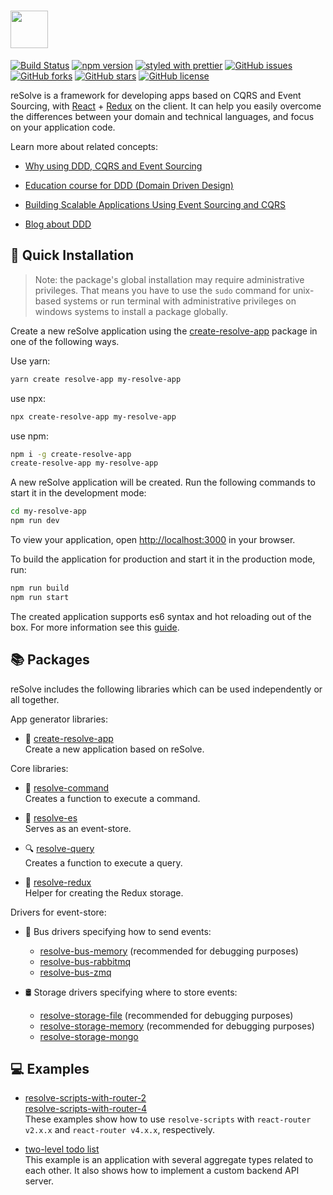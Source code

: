 # [<img src="https://user-images.githubusercontent.com/15689049/29659048-ad0d158a-88c5-11e7-9354-dbe4bb105ad7.png" height="60">](https://github.com/reimagined/resolve/)

[![Build Status](https://travis-ci.org/reimagined/resolve.svg?branch=master)](https://travis-ci.org/reimagined/resolve) [![npm version](https://badge.fury.io/js/create-resolve-app.svg)](https://badge.fury.io/js/create-resolve-app) [![styled with prettier](https://img.shields.io/badge/styled_with-prettier-ff69b4.svg)](https://github.com/prettier/prettier) [![GitHub issues](https://img.shields.io/github/issues/reimagined/resolve.svg)](https://github.com/reimagined/resolve/issues) [![GitHub forks](https://img.shields.io/github/forks/reimagined/resolve.svg)](https://github.com/reimagined/resolve/network) [![GitHub stars](https://img.shields.io/github/stars/reimagined/resolve.svg)](https://github.com/reimagined/resolve/stargazers) [![GitHub license](https://img.shields.io/badge/license-MIT-blue.svg)](https://raw.githubusercontent.com/reimagined/resolve/master/LICENSE)


reSolve is a framework for developing apps based on CQRS and Event Sourcing, with [React](https://github.com/facebook/react) + [Redux](https://github.com/reactjs/redux) on the client. It can help you easily overcome the differences between your domain and technical languages, and focus on your application code.

Learn more about related concepts:

* [Why using DDD, CQRS and Event Sourcing](https://github.com/cer/event-sourcing-examples/wiki/WhyEventSourcing)

* [Education course for DDD (Domain Driven Design)](http://cqrs.nu/)

* [Building Scalable Applications Using Event Sourcing and CQRS](https://medium.com/technology-learning/event-sourcing-and-cqrs-a-look-at-kafka-e0c1b90d17d8)

* [Blog about DDD](http://danielwhittaker.me/category/ddd/)

## **🚀 Quick Installation**
> Note: the package's global installation may require administrative privileges. That means you have to use the `sudo` command for unix-based systems or run terminal with administrative privileges on windows systems to install a package globally.


Create a new reSolve application using the [create-resolve-app](https://github.com/reimagined/resolve/tree/master/packages/create-resolve-app) package in one of the following ways.

Use yarn:
```bash
yarn create resolve-app my-resolve-app
```
use npx:
```bash
npx create-resolve-app my-resolve-app
```
use npm:
```bash
npm i -g create-resolve-app
create-resolve-app my-resolve-app
```
A new reSolve application will be created. Run the following commands to start it in the development mode:
```bash
cd my-resolve-app
npm run dev
```
To view your application, open [http://localhost:3000](http://localhost:3000/) in your browser.

To build the application for production and start it in the production mode, run:

```bash
npm run build
npm run start
```

The created application supports es6 syntax and hot reloading out of the box. For more information see this [guide](https://github.com/reimagined/resolve/tree/master/packages/create-resolve-app).

## **📚 Packages**

reSolve includes the following libraries which can be used independently or all together.

App generator libraries:
* 🚀 [create-resolve-app](https://github.com/reimagined/resolve/tree/master/packages/create-resolve-app)  
	Create a new application based on reSolve.

Core libraries:
* 📢 [resolve-command](https://github.com/reimagined/resolve/tree/master/packages/resolve-command)  
	Creates a function to execute a command.

* 🏣 [resolve-es](https://github.com/reimagined/resolve/tree/master/packages/resolve-es)  
	Serves as an event-store.

* 🔍 [resolve-query](https://github.com/reimagined/resolve/tree/master/packages/resolve-query)  
	Creates a function to execute a query.

* 🔩 [resolve-redux](https://github.com/reimagined/resolve/tree/master/packages/resolve-redux)  
	Helper for creating the Redux storage.


Drivers for event-store:
* 🚌 Bus drivers specifying how to send events:
    * [resolve-bus-memory](https://github.com/reimagined/resolve/tree/master/packages/bus-drivers/resolve-bus-memory) (recommended for debugging purposes)
    * [resolve-bus-rabbitmq](https://github.com/reimagined/resolve/tree/master/packages/bus-drivers/resolve-bus-rabbitmq)
    * [resolve-bus-zmq](https://github.com/reimagined/resolve/tree/master/packages/bus-drivers/resolve-bus-zmq) 


* 🛢 Storage drivers specifying where to store events:
    * [resolve-storage-file](https://github.com/reimagined/resolve/tree/master/packages/storage-drivers/resolve-storage-file) (recommended for debugging purposes)
    * [resolve-storage-memory](https://github.com/reimagined/resolve/tree/master/packages/storage-drivers/resolve-storage-memory) (recommended for debugging purposes)
    * [resolve-storage-mongo](https://github.com/reimagined/resolve/tree/master/packages/storage-drivers/resolve-storage-mongo)


## **💻 Examples**

* [resolve-scripts-with-router-2](https://github.com/reimagined/resolve/tree/master/examples/resolve-scripts-with-router-2)  
	[resolve-scripts-with-router-4](https://github.com/reimagined/resolve/tree/master/examples/resolve-scripts-with-router-4)  
	These examples show how to use `resolve-scripts` with `react-router v2.x.x`  and `react-router v4.x.x`, respectively.

* [two-level todo list](https://github.com/reimagined/resolve/tree/master/examples/todo)  
	This example is an application with several aggregate types related to each other. It also shows how to implement a custom backend API server.
